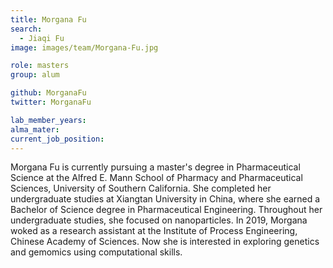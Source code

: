 ```yaml
---
title: Morgana Fu
search:
  - Jiaqi Fu
image: images/team/Morgana-Fu.jpg

role: masters
group: alum

github: MorganaFu
twitter: MorganaFu

lab_member_years: 
alma_mater: 
current_job_position: 
---
```


Morgana Fu is currently pursuing a master's degree in Pharmaceutical Science at the Alfred E. Mann School of Pharmacy and Pharmaceutical Sciences, University of Southern California. She completed her undergraduate studies at Xiangtan University in China, where she earned a Bachelor of Science degree in Pharmaceutical Engineering. Throughout her undergraduate studies, she focused on nanoparticles. In 2019, Morgana woked as a research assistant at the Institute of Process Engineering, Chinese Academy of Sciences. Now she is interested in exploring genetics and gemomics using computational skills.
